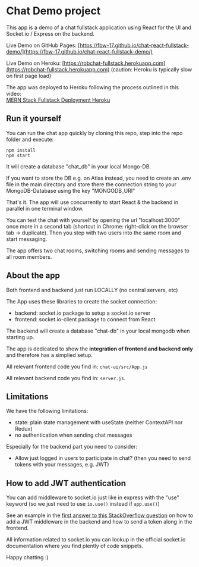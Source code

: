 # Chat Demo project

This app is a demo of a chat fullstack application using React for the UI
and Socket.io / Express on the backend.

Live Demo on GitHub Pages: [https://fbw-17.github.io/chat-react-fullstack-demo/](https://fbw-17.github.io/chat-react-fullstack-demo/)

Live Demo on Heroku: [https://robchat-fullstack.herokuapp.com](https://robchat-fullstack.herokuapp.com)
(caution: Heroku is typically slow on first page load)

The app was deployed to Heroku following the process outlined in this video:<br />
[MERN Stack Fullstack Deployment Heroku](https://www.youtube.com/watch?v=5PaUiPyBDJY)


## Run it yourself

You can run the chat app quickly by cloning this repo, step into the repo folder and execute:

```
npm install
npm start
```

It will create a database "chat_db" in your local Mongo-DB.

If you want to store the DB e.g. on Atlas instead, you need to create an .env file in the main directory and store there the connection string to your MongoDB-Database using the key "MONGODB_URI"

That's it. The app will use concurrently to start React & the backend in parallel in one terminal window.

You can test the chat with yourself by opening the url "localhost:3000" once more in a second tab (shortcut in Chrome: right-click on the browser tab -> duplicate). Then you step with two users into the same room and start messaging.

The app offers two chat rooms, switching rooms and sending messages to all room members. 

## About the app

Both frontend and backend just run LOCALLY (no central servers, etc)

The App uses these libraries to create the socket connection:
* backend: socket.io package to setup a socket.io server
* frontend: socket.io-client package to connect from React

The backend will create a database "chat-db" in your local mongodb when starting up.

The app is dedicated to show the **integration of frontend and backend only** and therefore has a simplied setup.

All relevant frontend code you find in: `chat-ui/src/App.js`

All relevant backend code you find in: `server.js`.

## Limitations

We have the following limitations:

* state: plain state management with useState (neither ContextAPI nor Redux)
* no authentication when sending chat messages

Especially for the backend part you need to consider:
* Allow just logged in users to participate in chat? (then you need to send tokens with your messages, e.g. JWT)

## How to add JWT authentication

You can add middleware to socket.io just like in express with the "use" keyword (so we just need to use `io.use()` instead if `app.use()`)

See an example in the [first answer to this StackOverflow question](https://stackoverflow.com/questions/36788831/authenticating-socket-io-connections-using-jwt) on how to add a JWT middleware in the backend and how to send a token along in the frontend.

All information related to socket.io you can lookup in the official socket.io documentation where you find plently of code snippets.

Happy chatting :)